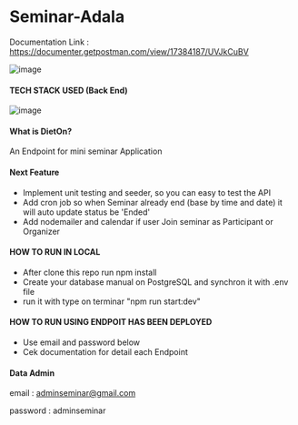 
# Seminar-Adala

Documentation Link : https://documenter.getpostman.com/view/17384187/UVJkCuBV


![image](https://user-images.githubusercontent.com/46044060/145403214-5880a8dc-7f3c-46db-a199-d70708069994.png)

#### TECH STACK USED (Back End)
![image](https://user-images.githubusercontent.com/46044060/145404400-49a9f76c-8bdd-4255-835d-52914331c2c9.png)


#### What is DietOn?
An Endpoint for mini seminar Application

#### Next Feature
- Implement unit testing and seeder, so you can easy to test the API
- Add cron job so when Seminar already end (base by time and date) it will auto update status be 'Ended'
- Add nodemailer and calendar if user Join seminar as Participant or Organizer

#### HOW TO RUN IN LOCAL
- After clone this repo run npm install
- Create your database manual on PostgreSQL and synchron it with .env file
- run it with type on terminar "npm run start:dev"

#### HOW TO RUN USING ENDPOIT HAS BEEN DEPLOYED
- Use email and password below
- Cek documentation for detail each Endpoint


#### Data Admin
email : adminseminar@gmail.com

password : adminseminar
